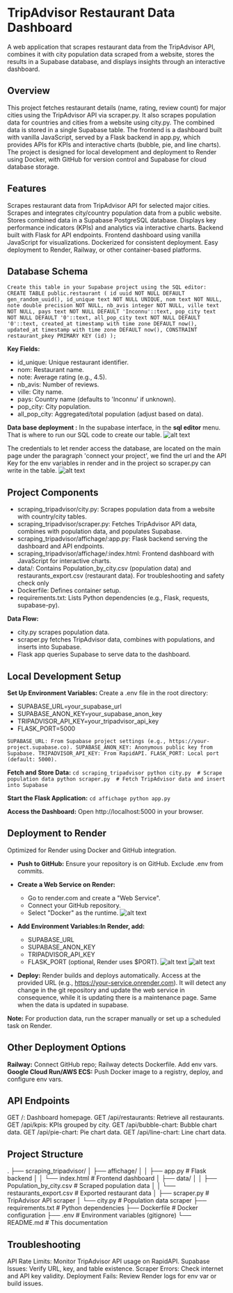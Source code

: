 # TripAdvisor Restaurant Data Dashboard
A web application that scrapes restaurant data from the TripAdvisor API, combines it with city population data scraped from a website, stores the results in a Supabase database, and displays insights through an interactive dashboard.

## Overview
This project fetches restaurant details (name, rating, review count) for major cities using the TripAdvisor API via scraper.py. It also scrapes population data for countries and cities from a website using city.py. The combined data is stored in a single Supabase table. The frontend is a dashboard built with vanilla JavaScript, served by a Flask backend in app.py, which provides APIs for KPIs and interactive charts (bubble, pie, and line charts).
The project is designed for local development and deployment to Render using Docker, with GitHub for version control and Supabase for cloud database storage.


## Features
Scrapes restaurant data from TripAdvisor API for selected major cities.
Scrapes and integrates city/country population data from a public website.
Stores combined data in a Supabase PostgreSQL database.
Displays key performance indicators (KPIs) and analytics via interactive charts.
Backend built with Flask for API endpoints.
Frontend dashboard using vanilla JavaScript for visualizations.
Dockerized for consistent deployment.
Easy deployment to Render, Railway, or other container-based platforms.

## Database Schema
`Create this table in your Supabase project using the SQL editor:
CREATE TABLE public.restaurant (
  id uuid NOT NULL DEFAULT gen_random_uuid(),
  id_unique text NOT NULL UNIQUE,
  nom text NOT NULL,
  note double precision NOT NULL,
  nb_avis integer NOT NULL,
  ville text NOT NULL,
  pays text NOT NULL DEFAULT 'Inconnu'::text,
  pop_city text NOT NULL DEFAULT '0'::text,
  all_pop_city text NOT NULL DEFAULT '0'::text,
  created_at timestamp with time zone DEFAULT now(),
  updated_at timestamp with time zone DEFAULT now(),
  CONSTRAINT restaurant_pkey PRIMARY KEY (id)
);`


**Key Fields:**
 - id_unique: Unique restaurant identifier.
 - nom: Restaurant name.
 - note: Average rating (e.g., 4.5).
 - nb_avis: Number of reviews.
 - ville: City name.
 - pays: Country name (defaults to 'Inconnu' if unknown).
 - pop_city: City population.
 - all_pop_city: Aggregated/total population (adjust based on data).

**Data base deployment :**
In the supabase interface, in the **sql editor** menu. That is where to run our SQL code to create our table.
![alt text](image-3.png)

The credentials to let render access the database, are located on the main page under the paragraph 'connect your project', we find the url and the API Key for the env variables in render and in the project so scraper.py can write in the table.
![alt text](image-6.png)

## Project Components
 - scraping_tripadvisor/city.py: Scrapes population data from a website with country/city tables.
 - scraping_tripadvisor/scraper.py: Fetches TripAdvisor API data, combines with population data, and populates Supabase.
 - scraping_tripadvisor/affichage/:app.py: Flask backend serving the dashboard and API endpoints.
 - scraping_tripadvisor/affichage/:index.html: Frontend dashboard with JavaScript for interactive charts.
 - data/: Contains Population_by_city.csv (population data) and restaurants_export.csv (restaurant data). For troubleshooting and safety check only
 - Dockerfile: Defines container setup.
 - requirements.txt: Lists Python dependencies (e.g., Flask, requests, supabase-py).

**Data Flow:**
 - city.py scrapes population data.
 - scraper.py fetches TripAdvisor data, combines with populations, and inserts into Supabase.
 - Flask app queries Supabase to serve data to the dashboard.

## Local Development Setup
**Set Up Environment Variables:** Create a .env file in the root directory:
 - SUPABASE_URL=your_supabase_url
 - SUPABASE_ANON_KEY=your_supabase_anon_key
 - TRIPADVISOR_API_KEY=your_tripadvisor_api_key
 - FLASK_PORT=5000

`SUPABASE_URL: From Supabase project settings (e.g., https://your-project.supabase.co).
SUPABASE_ANON_KEY: Anonymous public key from Supabase.
TRIPADVISOR_API_KEY: From RapidAPI.
FLASK_PORT: Local port (default: 5000).`

**Fetch and Store Data:**
`cd scraping_tripadvisor
python city.py  # Scrape population data
python scraper.py  # Fetch TripAdvisor data and insert into Supabase`


**Start the Flask Application:**
`cd affichage
python app.py`


**Access the Dashboard:**
Open http://localhost:5000 in your browser.

## Deployment to Render
Optimized for Render using Docker and GitHub integration.

 - **Push to GitHub:** Ensure your repository is on GitHub. Exclude .env from commits.

 - **Create a Web Service on Render:**

   - Go to render.com and create a "Web Service".
   - Connect your GitHub repository.
   - Select "Docker" as the runtime.
![alt text](image.png)

 - **Add Environment Variables:In Render, add:**

   - SUPABASE_URL
   - SUPABASE_ANON_KEY
   - TRIPADVISOR_API_KEY
   - FLASK_PORT (optional, Render uses $PORT).
   ![alt text](image-1.png)
   ![alt text](image-2.png)

 - **Deploy:** Render builds and deploys automatically. Access at the provided URL (e.g., https://your-service.onrender.com). It will detect any change in the git repository and update the web service in consequence, while it is updating there is a maintenance page. Same when the data is updated in supabase.

**Note:** For production data, run the scraper manually or set up a scheduled task on Render.

## Other Deployment Options
**Railway:** Connect GitHub repo; Railway detects Dockerfile. Add env vars.
**Google Cloud Run/AWS ECS:** Push Docker image to a registry, deploy, and configure env vars.

## API Endpoints
GET /: Dashboard homepage.
GET /api/restaurants: Retrieve all restaurants.
GET /api/kpis: KPIs grouped by city.
GET /api/bubble-chart: Bubble chart data.
GET /api/pie-chart: Pie chart data.
GET /api/line-chart: Line chart data.

## Project Structure
.
├── scraping_tripadvisor/
│   ├── affichage/
│   │   ├── app.py          # Flask backend
│   │   └── index.html      # Frontend dashboard
│   ├── data/
│   │   ├── Population_by_city.csv  # Scraped population data
│   │   └── restaurants_export.csv  # Exported restaurant data
│   ├── scraper.py          # TripAdvisor API scraper
│   └── city.py             # Population data scraper
├── requirements.txt        # Python dependencies
├── Dockerfile              # Docker configuration
├── .env                    # Environment variables (gitignore)
└── README.md               # This documentation

## Troubleshooting
API Rate Limits: Monitor TripAdvisor API usage on RapidAPI.
Supabase Issues: Verify URL, key, and table existence.
Scraper Errors: Check internet and API key validity.
Deployment Fails: Review Render logs for env var or build issues.

